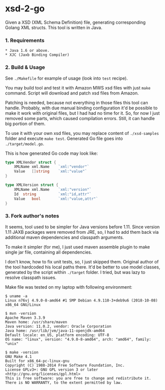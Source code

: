 # xsd-2-go

Given a XSD (XML Schema Definition) file, generating corresponding Golang XML structs. 
This tool is written in Java.

### 1. Requirements

	* Java 1.6 or above.
	* XJC (Jaxb Binding Compiler) 

### 2. Build & Usage

See `./Makefile` for example of usage (look into `test` recipe).

You may build tool and test it with Amazon MWS xsd files with just `make` command. 
Script will download and patch xsd files from Amazon.

Patching is needed, because not everything in those files this tool can handle.
Probably, with due manual binding configuration it'd be possible to make it
work with original files, but I had had no time for it. So, for now I just
removed some parts, which caused compilation errors. Still, it can handle big
portion of them.

To use it with your own xsd files, you may replace content of `./xsd-samples`
folder and execute `make test`. Generated Go file goes into `./target/model.go`.


This is how generated Go code may look like:

```go
type XMLVendor struct {
	XMLName xml.Name 	`xml:"vendor"`
	Value	[]string	`xml:"value"`
}

type XMLVersion struct {
	XMLName xml.Name 	`xml:"version"`
	Id	string			`xml:"id,attr"`
	Value	bool		`xml:"value,attr"`
}
```

### 3. Fork author's notes

It seems, tool used to be simpler for Java versions before 1.11.
Since version 1.11 JAXB packages were removed from JRE, so, I had to add
them back via additional maven dependencies and classpath arguments.

To make it simpler (for me), I just used maven assemble plugin to make single
jar file, containing all dependencies. 

I don't know, how to fix unit tests, so, I just skipped them. Original author
of the tool hardcoded his local paths there. It'd be better to use model classes,
generated by the script within `./target` folder. I tried, but was lazy to
resolve classpath issues.

Make file was tested on my laptop with following environment:

    $ uname -a
    Linux n76vj 4.9.0-8-amd64 #1 SMP Debian 4.9.110-3+deb9u6 (2018-10-08) x86_64 GNU/Linux

    $ mvn -version
    Apache Maven 3.3.9
    Maven home: /usr/share/maven
    Java version: 11.0.2, vendor: Oracle Corporation
    Java home: /usr/lib/jvm/java-11-openjdk-amd64
    Default locale: en_US, platform encoding: UTF-8
    OS name: "linux", version: "4.9.0-8-amd64", arch: "amd64", family: "unix"

    $ make -version
    GNU Make 4.1
    Built for x86_64-pc-linux-gnu
    Copyright (C) 1988-2014 Free Software Foundation, Inc.
    License GPLv3+: GNU GPL version 3 or later <http://gnu.org/licenses/gpl.html>
    This is free software: you are free to change and redistribute it.
    There is NO WARRANTY, to the extent permitted by law.
